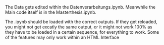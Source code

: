 The Data gets edited within the Datenverarbeitungs.ipynb.  Meanwhile the Main code itself is in the Masterthesis.ipynb. 

The .ipynb should be loaded with the correct outputs. If they get reloaded, you might not get excatly the same output, or it might not work 100% as they have to be loaded in a certain sequence, for everything to work. Some of the features may only work within an HTML Interface
